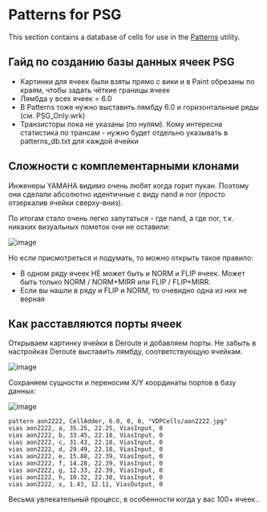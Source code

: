 # Patterns for PSG

This section contains a database of cells for use in the [Patterns](https://github.com/emu-russia/Patterns) utility.

## Гайд по созданию базы данных ячеек PSG

- Картинки для ячеек были взяты прямо с вики и в Paint обрезаны по краям, чтобы задать чёткие границы ячеек
- Лямбда у всех ячеек = 6.0
- В Patterns тоже нужно выставить лямбду 6.0 и горизонтальные ряды (см. PSG_Only.wrk)
- Транзисторы пока не указаны (по нулям). Кому интересна статистика по трансам - нужно будет отдельно указывать в patterns_db.txt для каждой ячейки

## Сложности с комплементарными клонами

Инженеры YAMAHA видимо очень любят когда горит пукан. Поэтому они сделали абсолютно идентичные с виду nand и nor (просто отзеркалив ячейки сверху-вниз).

По итогам стало очень легко запутаться - где nand, а где nor, т.к. никаких визуальных пометок они не оставили:

![image](https://user-images.githubusercontent.com/5828819/183283453-cbb36bbc-ed5c-4826-ab9e-c60ed83dd71c.png)

Но если присмотреться и подумать, то можно открыть такое правило:
- В одном ряду ячеек НЕ может быть и NORM и FLIP ячеек. Может быть только NORM / NORM+MIRR или FLIP / FLIP+MIRR.
- Если вы нашли в ряду и FLIP и NORM, то очевидно одна из них не верная

## Как расставляются порты ячеек

Открываем картинку ячейки в Deroute и добавляем порты. Не забыть в настройках Deroute выставить лямбду, соответствующую ячейкам.

![image](https://user-images.githubusercontent.com/5828819/183293003-ef1cd747-3c70-43cf-828a-643b57fe994f.png)

Сохраняем сущности и переносим X/Y координаты портов в базу данных:

![image](https://user-images.githubusercontent.com/5828819/183293044-101388c8-94b5-4206-8e6b-18eb482da25e.png)

```
pattern aon2222, CellAdder, 6.0, 0, 0, "VDPCells/aon2222.jpg"
vias aon2222, a, 35.25, 22.25, ViasInput, 0
vias aon2222, b, 33.45, 22.18, ViasInput, 0
vias aon2222, c, 31.43, 22.18, ViasInput, 0
vias aon2222, d, 29.49, 22.18, ViasInput, 0
vias aon2222, e, 15.88, 22.39, ViasInput, 0
vias aon2222, f, 14.28, 22.39, ViasInput, 0
vias aon2222, g, 12.33, 22.39, ViasInput, 0
vias aon2222, h, 10.32, 22.38, ViasInput, 0
vias aon2222, x, 1.43, 12.11, ViasOutput, 0
```

Весьма увлекательный процесс, в особенности когда у вас 100+ ячеек..
